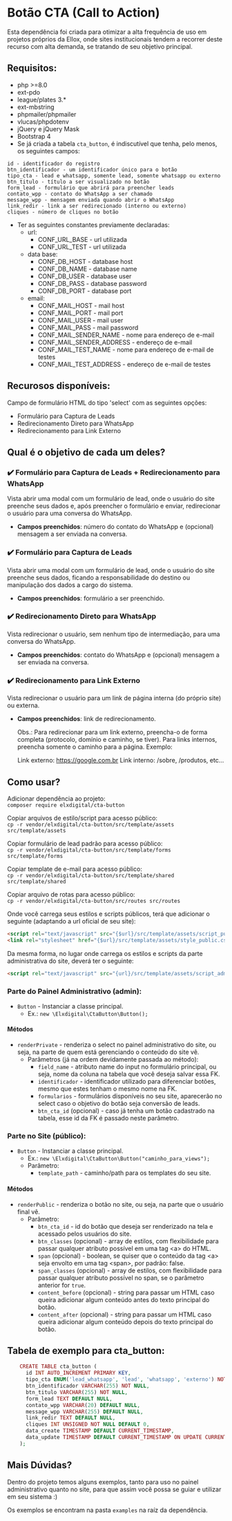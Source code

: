 # Botão CTA (Call to Action)
Esta dependência foi criada para otimizar a alta frequência de uso em projetos próprios da Ellox, onde sites institucionais tendem a recorrer deste recurso com alta demanda, se tratando de seu objetivo principal.

## Requisitos:
* php >=8.0
* ext-pdo
* league/plates 3.*
* ext-mbstring
* phpmailer/phpmailer
* vlucas/phpdotenv
* jQuery e jQuery Mask
* Bootstrap 4
* Se já criada a tabela `cta_button`, é indiscutível que tenha, pelo menos, os seguintes campos:

```
id - identificador do registro
btn_identificador - um identificador único para o botão
tipo_cta - lead e whatsapp, somente lead, somente whatsapp ou externo
btn_titulo - título a ser visualizado no botão
form_lead - formulário que abrirá para preencher leads
contato_wpp - contato do WhatsApp a ser chamado
message_wpp - mensagem enviada quando abrir o WhatsApp
link_redir - link a ser redirecionado (interno ou externo)
cliques - número de cliques no botão
```

* Ter as seguintes constantes previamente declaradas:
  * url:
    * CONF_URL_BASE - url utilizada
    * CONF_URL_TEST - url utilizada
  * data base:
    * CONF_DB_HOST - database host
    * CONF_DB_NAME - database name
    * CONF_DB_USER - database user
    * CONF_DB_PASS - database password
    * CONF_DB_PORT - database port
  * email:
    * CONF_MAIL_HOST - mail host
    * CONF_MAIL_PORT - mail port
    * CONF_MAIL_USER - mail user
    * CONF_MAIL_PASS - mail password
    * CONF_MAIL_SENDER_NAME - nome para endereço de e-mail
    * CONF_MAIL_SENDER_ADDRESS - endereço de e-mail 
    * CONF_MAIL_TEST_NAME - nome para endereço de e-mail de testes
    * CONF_MAIL_TEST_ADDRESS - endereço de e-mail de testes

## Recurosos disponíveis:
Campo de formulário HTML do tipo 'select' com as seguintes opções:
* Formulário para Captura de Leads
* Redirecionamento Direto para WhatsApp
* Redirecionamento para Link Externo

## Qual é o objetivo de cada um deles?
### ✔️ Formulário para Captura de Leads + Redirecionamento para WhatsApp
Vista abrir uma modal com um formulário de lead, onde o usuário do site preenche seus dados e, após preencher o
formulário e enviar, redirecionar o usuário para uma conversa do WhatsApp.

* **Campos preenchidos**: número do contato do WhatsApp e (opcional) mensagem a ser enviada na conversa.

### ✔️ Formulário para Captura de Leads
Vista abrir uma modal com um formulário de lead, onde o usuário do site preenche seus dados, ficando
a responsabilidade do destino ou manipulação dos dados a cargo do sistema.

* **Campos preenchidos**: formulário a ser preenchido.

### ✔️ Redirecionamento Direto para WhatsApp
Vista redirecionar o usuário, sem nenhum tipo de intermediação, para uma conversa do WhatsApp.

* **Campos preenchidos**: contato do WhatsApp e (opcional) mensagem a ser enviada na conversa.

### ✔️ Redirecionamento para Link Externo
Vista redirecionar o usuário para um link de página interna (do próprio site) ou externa.

* **Campos preenchidos**: link de redirecionamento.

    Obs.: Para redirecionar para um link externo, preencha-o de forma completa (protocolo, domínio e caminho, se tiver). Para links internos, preencha somente o caminho para a página.
Exemplo: 


    Link externo: https://google.com.br
    Link interno: /sobre, /produtos, etc...

## Como usar?
Adicionar dependência ao projeto: <br>
`composer require elxdigital/cta-button`

Copiar arquivos de estilo/script para acesso público: <br>
`cp -r vendor/elxdigital/cta-button/src/template/assets src/template/assets`

Copiar formulário de lead padrão para acesso público: <br>
`cp -r vendor/elxdigital/cta-button/src/template/forms src/template/forms`

Copiar template de e-mail para acesso público: <br>
`cp -r vendor/elxdigital/cta-button/src/template/shared src/template/shared`

Copiar arquivo de rotas para acesso público: <br>
`cp -r vendor/elxdigital/cta-button/src/routes src/routes`

Onde você carrega seus estilos e scripts públicos, terá que adicionar o seguinte (adaptando a url oficial de seu site):
```html
<script rel="text/javascript" src="{$url}/src/template/assets/script_public.js" defer></script>
<link rel="stylesheet" href="{$url}/src/template/assets/style_public.css">
```

Da mesma forma, no lugar onde carrega os estilos e scripts da parte administrativa do site, deverá ter o seguinte:
```html
<script rel="text/javascript" src="{url}/src/template/assets/script_admin.js" defer></script>
```

### Parte do Painel Administrativo (admin):
* `Button` - Instanciar a classe principal.
  * Ex.: `new \Elxdigital\CtaButton\Button();`

#### Métodos
* `renderPrivate` - renderiza o select no painel administrativo do site, ou seja, na parte de quem está gerenciando o conteúdo do site vê.
  * Parâmetros (já na ordem devidamente passada ao método):
    * `field_name` - atributo name do input no formulário principal, ou seja, nome da coluna na tabela que você deseja salvar essa FK. 
    * `identificador` - identificador utilizado para diferenciar botões, mesmo que estes tenham o mesmo nome na FK.
    * `formularios` - formulários disponíveis no seu site, aparecerão no select caso o objetivo do botão seja conversão de leads.
    * `btn_cta_id` (opcional) - caso já tenha um botão cadastrado na tabela, esse id da FK é passado neste parâmetro.

### Parte no Site (público):
* `Button` - Instanciar a classe principal.
  * Ex.: `new \Elxdigital\CtaButton\Button("caminho_para_views");`
  * Parâmetro:
    * `template_path` - caminho/path para os templates do seu site.

#### Métodos
* `renderPublic` - renderiza o botão no site, ou seja, na parte que o usuário final vê.
  * Parâmetro:
    * `btn_cta_id` - id do botão que deseja ser renderizado na tela e acessado pelos usuários do site.
    * `btn_classes` (opcional) - array de estilos, com flexibilidade para passar qualquer atributo possível em uma tag \<a> do HTML.
    * `span` (opcional) - boolean, se quiser que o conteúdo da tag \<a> seja envolto em uma tag \<span>, por padrão: false.
    * `span_classes` (opcional) - array de estilos, com flexibilidade para passar qualquer atributo possível no span, se o parâmetro anterior for `true`.
    * `content_before` (opcional) - string para passar um HTML caso queira adicionar algum conteúdo antes do texto principal do botão.
    * `content_after` (opcional) - string para passar um HTML caso queira adicionar algum conteúdo depois do texto principal do botão.

## Tabela de exemplo para cta_button:
```php
    CREATE TABLE cta_button (
      id INT AUTO_INCREMENT PRIMARY KEY,
      tipo_cta ENUM('lead_whatsapp', 'lead', 'whatsapp', 'externo') NOT NULL,
      btn_identificador VARCHAR(255) NOT NULL,
      btn_titulo VARCHAR(255) NOT NULL,
      form_lead TEXT DEFAULT NULL,
      contato_wpp VARCHAR(20) DEFAULT NULL,
      message_wpp VARCHAR(255) DEFAULT NULL,
      link_redir TEXT DEFAULT NULL,
      cliques INT UNSIGNED NOT NULL DEFAULT 0,
      data_create TIMESTAMP DEFAULT CURRENT_TIMESTAMP,
      data_update TIMESTAMP DEFAULT CURRENT_TIMESTAMP ON UPDATE CURRENT_TIMESTAMP
    );
```

## Mais Dúvidas?
Dentro do projeto temos alguns exemplos, tanto para uso no painel administrativo quanto no site,
para que assim você possa se guiar e utilizar em seu sistema :)

Os exemplos se encontram na pasta `examples` na raíz da dependência.